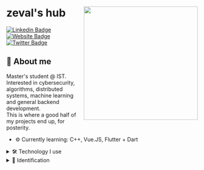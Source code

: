 # zeval's hub <img align="right" src="https://user-images.githubusercontent.com/57680069/154738936-5876c9d5-25c4-4ba9-8f72-d934c5f28fbc.gif" width="300" height="300"/>
[![Linkedin Badge](https://img.shields.io/badge/-zeval-blue?style=flat-square&logo=Linkedin&logoColor=white&link=https://www.linkedin.com/in/zeval/)](https://www.linkedin.com/in/zeval/)
[![Website Badge](https://img.shields.io/badge/-zeval.pt-9966CB?style=flat-square&logo=Google-Chrome&logoColor=white&link=https://jessicalim.me)](https://zeval.pt)
[![Twitter Badge](https://img.shields.io/badge/-@zev4l-1ca0f1?style=flat-square&labelColor=1ca0f1&logo=twitter&logoColor=white&link=https://twitter.com/zev4l)](https://twitter.com/zev4l)

## 📙 About me


Master's student @ IST. Interested in cybersecurity, algorithms, distributed systems, machine learning and general backend development. 
<br>
This is where a good half of my projects end up, for posterity.
* ⚙️ Currently learning: C++, Vue.JS, Flutter + Dart

<details>
<summary>🛠 Technology I use</summary>

## 🛠 Technology I use
|Backend|Frontend|
|--|--|
|![Python](https://img.shields.io/static/v1?style=flat-square&message=Python&color=3776AB&logo=Python&logoColor=FFFFFF&label=) ![Java](https://img.shields.io/static/v1?style=flat-square&message=Java&color=007396&logo=Java&logoColor=FFFFFF&label=) ![Node.js](https://img.shields.io/static/v1?style=flat-square&message=Node.js&color=339933&logo=Node.js&logoColor=FFFFFF&label=) ![PHP](https://img.shields.io/static/v1?style=flat-square&message=PHP&color=777BB4&logo=PHP&logoColor=FFFFFF&label=) ![MySQL](https://img.shields.io/static/v1?style=flat-square&message=MySQL&color=4479A1&logo=MySQL&logoColor=FFFFFF&label=) ![Express](https://img.shields.io/static/v1?style=flat-square&message=Express&color=000000&logo=Express&logoColor=FFFFFF&label=) ![Flask](https://img.shields.io/static/v1?style=flat-square&message=Flask&color=000000&logo=Flask&logoColor=FFFFFF&label=) |![HTML5](https://img.shields.io/static/v1?style=flat-square&message=HTML5&color=E34F26&logo=HTML5&logoColor=FFFFFF&label=) ![Bootstrap](https://img.shields.io/static/v1?style=flat-square&message=Bootstrap&color=7952B3&logo=Bootstrap&logoColor=FFFFFF&label=) ![JavaScript](https://img.shields.io/static/v1?style=flat-square&message=JavaScript&color=222222&logo=JavaScript&logoColor=F7DF1E&label=) ![Vue.js](https://img.shields.io/static/v1?style=flat-square&message=Vue.js&color=222222&logo=Vue.js&logoColor=4FC08D&label=)
</details>

<details>
  <summary>🔐 Identification</summary>
  
  ### 🔐 ID me with this! (Public RSA Fingerprint)
  ```
  2048 SHA256:A+Hzwmfp82HVFcTAwKIa1dDOMEfbVAHZx4u7LKa/bV0 fc55373@alunos.fc.ul.pt (RSA)
  ```
</details>
